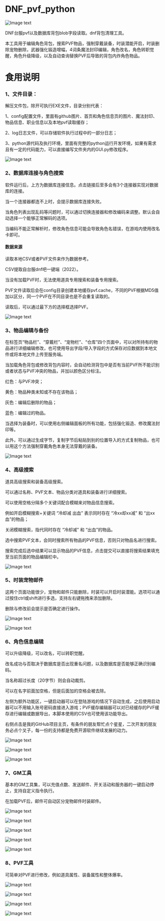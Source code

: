 # DNF_pvf_python
![Image text](https://github.com/Zageku/DNF_pvf_python/raw/main/images/ico.png)

DNF台服pvf以及数据库背包blob字段读取。dnf背包清理工具。

本工具用于编辑角色背包，搜索PVF物品，强制穿戴装备，时装潜能开启，时装删除宠物删除，武器强化锻造增幅，4词条魔法封印编辑，角色改名，角色转职觉醒，角色升级降级，以及自动查询替换PVF后导致的背包内炸角色物品。
 
# 食用说明

### 1、文件目录：

解压文件包，除开可执行EXE文件，目录分别代表：

1、config配置文件，里面有github图片、首页和角色信息页的图片、魔法封印、物品信息、职业信息以及本地pvf读取缓存；

2、log日志文件，可以存储软件执行过程中的一部分日志；

3、python源代码及执行环境，里面有完整的python运行开发环境，如果有需求且有一定的代码能力，可以直接编写文件夹内的GUI.py修改程序。

![Image text](https://github.com/Zageku/DNF_pvf_python/raw/main/images/52.png)



### 2、数据库连接与角色搜索

软件运行后，上方为数据库连接信息。点击链接后至多会有3个连接器实现对数据库的连接。

当一个连接器都连不上时，会提示数据库连接失败。

当角色列表出现乱码等问题时，可以通过切换连接器和修改编码来调整。默认会自动选择一个能够正常解码的选项。

当编码不能正常解析时，修改角色信息可能会导致角色名错误，在游戏内使用改名卡即可。


#### 数据来源

读取本地CSV或者PVF文件来作为数据参考。

CSV提取自台服dnf吧一键端（2022）。

当没有加载PVF时，无法使用道具专用搜索和装备专用搜索。

PVF文件读取后会在config目录创建本地缓存pvf.cache，不同的PVF根据MD5值加以区分，同一个PVF在不同目录也是不会重复读取的。

读取后，可以通过最下方的选择框选择PVF。
 
![Image text](https://github.com/Zageku/DNF_pvf_python/raw/main/images/72.png)

### 3、物品编辑与备份

在标签页“物品栏”、“穿戴栏”、“宠物栏”、“仓库”四个页面中，可以对所持有的物品进行详细编辑修改，也可使用导出字段/导入字段的方式保存对应数据到本地文件或将本地文件上传至服务端。

当加载角色背包或修改背包内容时，会自动检测背包中是否有当前PVF所不能识别或者状态与PVF冲突的物品，并加以颜色区分标注。

红色：与PVF冲突；

黄色：物品种类未知或不存在该物品；

灰色：编辑后删除的物品；

蓝色：编辑过的物品。

当选择为装备时，可以使用右侧编辑面板的所有功能，包括强化锻造、修改魔法封印等。

此外，可以通过生成字节，复制字节后粘贴到别的位置导入的方式复制物品，也可以用这个方法强制穿戴角色本身无法穿戴的装备。

![Image text](https://github.com/Zageku/DNF_pvf_python/raw/main/images/77.png)

### 4、高级搜索

道具高级搜索和装备高级搜索。

可以通过名称、PVF文本、物品分类对道具和装备进行详细搜索。

可以使用空格分隔多个关键词配合模糊来对物品信息搜索。

例如开启模糊搜索+关键词 “冷却减 出血” 表示同时存在 “冷xx却xx减” 和 “出xx血”的物品；

关闭模糊搜索，指代同时存在 “冷却减” 和 “出血”的物品。

选中搜索PVF文本，会同时搜索所有物品的PVF信息，否则只对物品名进行搜索。

搜索完成后选中结果可以显示物品的PVF信息，点击提交可以直接将搜索结果填充至当前页面的物品编辑栏中。
 
![Image text](https://github.com/Zageku/DNF_pvf_python/raw/main/images/55.png)

 

### 5、时装宠物邮件

这两个页面功能很少，宠物和邮件只能删除，时装可以开启时装潜能。选项可以通过按住ctrl或shift进行多选，支持左右键拖拽来添加删除。

删除与修改前会提示是否确定进行操作。
 
![Image text](https://github.com/Zageku/DNF_pvf_python/raw/main/images/56.png)

![Image text](https://github.com/Zageku/DNF_pvf_python/raw/main/images/57-1.png)
 
### 6、角色信息编辑

可以升级降级，可以改名，可以转职觉醒。

改名成功与否取决于数据库是否出现重名问题，以及数据库是否能够正确识别编码。

当名称超过长度（20字节）则会自动裁剪。

可以在名字前面加空格，但是后面加的空格会被去除。

左侧为额外功能区，一键启动器可以在登陆游戏的情况下自动生成，之后使用启动器可以不用输入账号密码直接进入游戏；PVF缓存编辑器可以对已经缓存的PVF缓存进行编辑或数据导出，本脚本使用的CSV也可使用该功能导出。

右侧点击是我的GitHub项目主页，有条件的朋友帮忙点个星星，二次开发的朋友务必点个叉子，每一份的支持都是免费开源软件继续发展的动力。

![Image text](https://github.com/Zageku/DNF_pvf_python/raw/main/images/79.png)

![Image text](https://github.com/Zageku/DNF_pvf_python/raw/main/images/73.png)

![Image text](https://github.com/Zageku/DNF_pvf_python/raw/main/images/74.png)

### 7、GM工具

基本的GM工具集，可以充值点数、发送邮件、开关活动和服务器的一键启动停止，支持自定义指令执行。

在加载PVF后，邮件可自动区分宠物邮件时装邮件。

![Image text](https://github.com/Zageku/DNF_pvf_python/raw/main/images/03.png)

![Image text](https://github.com/Zageku/DNF_pvf_python/raw/main/images/04.png)

![Image text](https://github.com/Zageku/DNF_pvf_python/raw/main/images/05.png)

![Image text](https://github.com/Zageku/DNF_pvf_python/raw/main/images/06.png)

![Image text](https://github.com/Zageku/DNF_pvf_python/raw/main/images/07.png)

### 8、PVF工具

可简单对PVF进行修改，例如道具属性、装备属性和整体爆率。

![Image text](https://github.com/Zageku/DNF_pvf_python/raw/main/images/111.png)

![Image text](https://github.com/Zageku/DNF_pvf_python/raw/main/images/112.png)

![Image text](https://github.com/Zageku/DNF_pvf_python/raw/main/images/113.png)

![Image text](https://github.com/Zageku/DNF_pvf_python/raw/main/images/114.png)


